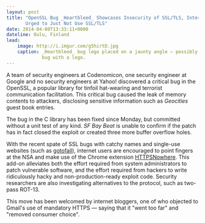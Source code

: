 ```yaml
---
layout: post
title: "OpenSSL Bug _Heartbleed_ Showcases Insecurity of SSL/TLS, Internet Users
       Urged to Just Not Use SSL/TLS"
date: 2014-04-08T13:33:11+0000
dateline: Oulu, Finland
lead:
    image: http://i.imgur.com/g5hirtD.jpg
    caption: _Heartbleed_ bug logo placed on a jaunty angle — possibly the only
             bug with a logo.
---
```


A team of security engineers at Codenomicon, one security engineer at Google and
no security engineers at Yahoo! discovered a critical bug in the OpenSSL, a
popular library for tinfoil hat-wearing and terrorist communication
facilitation. This critical bug caused the leak of memory contents to attackers,
disclosing sensitive information such as _Geocities_ guest book entries.

The bug in the C library has been fixed since Monday, but committed without a
unit test of any kind. _SF Bay Beat_ is unable to confirm if the patch has in
fact closed the exploit or created three more buffer overflow holes.

With the recent spate of SSL bugs with catchy names and single-use websites
(such as [gotofail](https://gotofail.com/)), internet users are encouraged to
point fingers at the NSA and make use of the Chrome extension
[HTTPSNowhere](http://avengingsyndrome.github.io/HTTPSNoWhere/). This add-on
alleviates both the effort required from system administrators to patch
vulnerable software, and the effort required from hackers to write ridiculously
hacky and non-production-ready exploit code. Security researchers are also
investigating alternatives to the protocol, such as two-pass ROT-13.

This move has been welcomed by internet bloggers, one of who objected to Gmail's
use of mandatory HTTPS — saying that it "went too far" and "removed consumer
choice".
